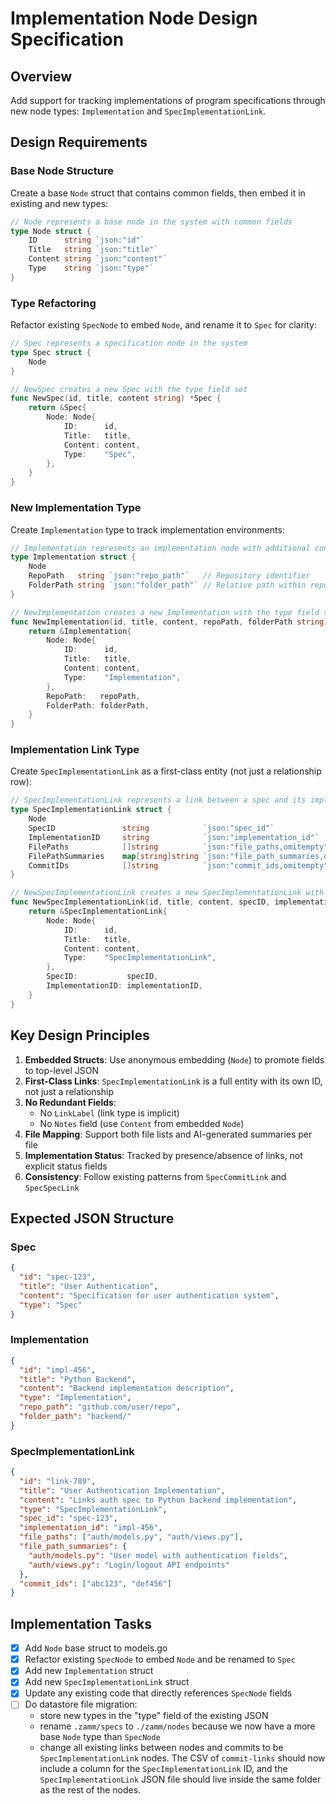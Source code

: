 # Implementation Node Design Specification

## Overview
Add support for tracking implementations of program specifications through new node types: `Implementation` and `SpecImplementationLink`.

## Design Requirements

### Base Node Structure
Create a base `Node` struct that contains common fields, then embed it in existing and new types:

```go
// Node represents a base node in the system with common fields
type Node struct {
    ID      string `json:"id"`
    Title   string `json:"title"`
    Content string `json:"content"`
    Type    string `json:"type"`
}
```

### Type Refactoring
Refactor existing `SpecNode` to embed `Node`, and rename it to `Spec` for clarity:

```go
// Spec represents a specification node in the system
type Spec struct {
    Node
}

// NewSpec creates a new Spec with the type field set
func NewSpec(id, title, content string) *Spec {
    return &Spec{
        Node: Node{
            ID:      id,
            Title:   title,
            Content: content,
            Type:    "Spec",
        },
    }
}
```

### New Implementation Type
Create `Implementation` type to track implementation environments:

```go
// Implementation represents an implementation node with additional context
type Implementation struct {
    Node
    RepoPath   string `json:"repo_path"`   // Repository identifier
    FolderPath string `json:"folder_path"` // Relative path within repo
}

// NewImplementation creates a new Implementation with the type field set
func NewImplementation(id, title, content, repoPath, folderPath string) *Implementation {
    return &Implementation{
        Node: Node{
            ID:      id,
            Title:   title,
            Content: content,
            Type:    "Implementation",
        },
        RepoPath:   repoPath,
        FolderPath: folderPath,
    }
}
```

### Implementation Link Type
Create `SpecImplementationLink` as a first-class entity (not just a relationship row):

```go
// SpecImplementationLink represents a link between a spec and its implementation
type SpecImplementationLink struct {
    Node
    SpecID               string            `json:"spec_id"`
    ImplementationID     string            `json:"implementation_id"`
    FilePaths            []string          `json:"file_paths,omitempty"`        // Files that implement this spec
    FilePathSummaries    map[string]string `json:"file_path_summaries,omitempty"` // File path -> summary mapping
    CommitIDs            []string          `json:"commit_ids,omitempty"`        // Commits related to this implementation
}

// NewSpecImplementationLink creates a new SpecImplementationLink with the type field set
func NewSpecImplementationLink(id, title, content, specID, implementationID string) *SpecImplementationLink {
    return &SpecImplementationLink{
        Node: Node{
            ID:      id,
            Title:   title,
            Content: content,
            Type:    "SpecImplementationLink",
        },
        SpecID:           specID,
        ImplementationID: implementationID,
    }
}
```

## Key Design Principles

1. **Embedded Structs**: Use anonymous embedding (`Node`) to promote fields to top-level JSON
2. **First-Class Links**: `SpecImplementationLink` is a full entity with its own ID, not just a relationship
3. **No Redundant Fields**: 
   - No `LinkLabel` (link type is implicit)
   - No `Notes` field (use `Content` from embedded `Node`)
4. **File Mapping**: Support both file lists and AI-generated summaries per file
5. **Implementation Status**: Tracked by presence/absence of links, not explicit status fields
6. **Consistency**: Follow existing patterns from `SpecCommitLink` and `SpecSpecLink`

## Expected JSON Structure

### Spec
```json
{
  "id": "spec-123",
  "title": "User Authentication",
  "content": "Specification for user authentication system",
  "type": "Spec"
}
```

### Implementation
```json
{
  "id": "impl-456",
  "title": "Python Backend",
  "content": "Backend implementation description",
  "type": "Implementation",
  "repo_path": "github.com/user/repo",
  "folder_path": "backend/"
}
```

### SpecImplementationLink
```json
{
  "id": "link-789",
  "title": "User Authentication Implementation",
  "content": "Links auth spec to Python backend implementation",
  "type": "SpecImplementationLink",
  "spec_id": "spec-123",
  "implementation_id": "impl-456",
  "file_paths": ["auth/models.py", "auth/views.py"],
  "file_path_summaries": {
    "auth/models.py": "User model with authentication fields",
    "auth/views.py": "Login/logout API endpoints"
  },
  "commit_ids": ["abc123", "def456"]
}
```

## Implementation Tasks

- [x] Add `Node` base struct to models.go
- [x] Refactor existing `SpecNode` to embed `Node` and be renamed to `Spec`
- [x] Add new `Implementation` struct
- [x] Add new `SpecImplementationLink` struct
- [x] Update any existing code that directly references `SpecNode` fields
- [ ] Do datastore file migration:
   - store new types in the "type" field of the existing JSON
   - rename `.zamm/specs` to `./zamm/nodes` because we now have a more base `Node` type than `SpecNode`
   - change all existing links between nodes and commits to be `SpecImplementationLink` nodes. The CSV of `commit-links` should now include a column for the `SpecImplementationLink` ID, and the `SpecImplementationLink` JSON file should live inside the same folder as the rest of the nodes.